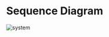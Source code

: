 # Sequence Diagram
![system](http://www.plantuml.com/plantuml/proxy?cache=no&src=https://raw.githubusercontent.com/Jochen-Kall/wg-automotive/master/ELISA_Telltale_demo/Architecture/Sequence-Diagram/Sequence_diagram.puml)
